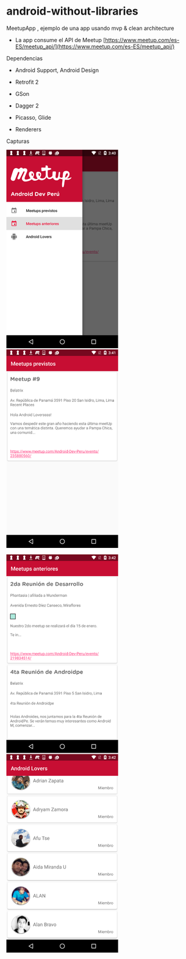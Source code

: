 # android-without-libraries

MeetupApp , ejemplo de una app usando mvp & clean architecture 

* La app consume el API de Meetup [https://www.meetup.com/es-ES/meetup_api/](https://www.meetup.com/es-ES/meetup_api/)

Dependencias

- Android Support, Android Design

- Retrofit 2

- GSon

- Dagger 2

- Picasso, Glide

- Renderers

Capturas 

<img src=https://github.com/emedinaa/android-without-libraries/blob/dev/screenshoots/screenshot1.png
height="520"/> 
<img src=https://github.com/emedinaa/android-without-libraries/blob/dev/screenshoots/screenshot2.png
height="520"/>

<img src=https://github.com/emedinaa/android-without-libraries/blob/dev/screenshoots/screenshot3.png
height="520"/> 
<img src=https://github.com/emedinaa/android-without-libraries/blob/dev/screenshoots/screenshot4.png
height="520"/>
